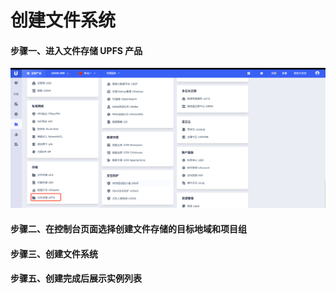 
# 创建文件系统

#### 步骤一、进入文件存储 UPFS 产品

![](/images/upfs_guide/create1.png)

#### 步骤二、在控制台页面选择创建文件存储的目标地域和项目组




#### 步骤三、创建文件系统

#### 步骤五、创建完成后展示实例列表

